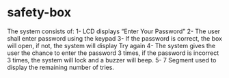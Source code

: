 # safety-box
The system consists of:
1- LCD displays “Enter Your Password” 
2- The user shall enter password using the keypad
3- If the password is correct, the box will open, if not, the system will display Try again
4- The system gives the user the chance to enter the password 3 times, if the password is incorrect 3 times,
the system will lock and a buzzer will beep.
5- 7 Segment used to display the remaining number of tries.
